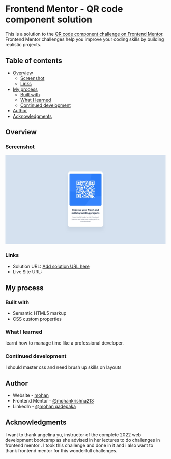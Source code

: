 # Frontend Mentor - QR code component solution

This is a solution to the [QR code component challenge on Frontend Mentor](https://www.frontendmentor.io/challenges/qr-code-component-iux_sIO_H). Frontend Mentor challenges help you improve your coding skills by building realistic projects.

## Table of contents

- [Overview](#overview)
  - [Screenshot](#screenshot)
  - [Links](#links)
- [My process](#my-process)
  - [Built with](#built-with)
  - [What I learned](#what-i-learned)
  - [Continued development](#continued-development)
- [Author](#author)
- [Acknowledgments](#acknowledgments)


## Overview

### Screenshot

![](design/desktop-design.jpg)



### Links

- Solution URL: [Add solution URL here](https://your-solution-url.com)
- Live Site URL: [](https://mohankrishna213.github.io/qr-code-challenge/)

## My process

### Built with

- Semantic HTML5 markup
- CSS custom properties

### What I learned

learnt how to manage time like a professional developer.

### Continued development

I should master css and need brush up skills on layouts


## Author

- Website - [mohan](https://mohankrishna213.github.io/cv/)
- Frontend Mentor - [@mohankrishna213](https://www.frontendmentor.io/profile/mohankrishna213)
- LinkedIn - [@mohan gadepaka](https://www.linkedin.com/in/mohan-gadepaka-0347b7242)



## Acknowledgments

I want to thank angelina yu, instructor of the complete 2022 web development bootcamp
as she advised in her lectures to do challenges in frontend mentor . I took this challenge and done in it and i also want to thank frontend mentor for this wonderfull challenges.
